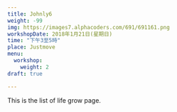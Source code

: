 ```yaml
---
title: Johnly6
weight: -99
img: https://images7.alphacoders.com/691/691161.png
workshopDate: 2018年1月21日(星期日)
time: "下午3至5時"
place: Justmove
menu:
  workshop:
    weight: 2
draft: true

---
```

This is the list of life grow page.
